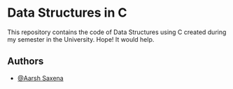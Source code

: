
# Data Structures in C

This repository contains the code of Data Structures using C created during my semester in the University. 
Hope! It would help.

## Authors

- [@Aarsh Saxena](https://www.linkedin.com/in/aarshsaxena/)

